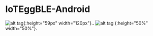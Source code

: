 # IoTEggBLE-Android

![alt tag](http://131.227.92.232/iotegg/image/ioteggble_android_scan.png){:height="59px" width="120px"}..
![alt tag](http://131.227.92.232/iotegg/image/ioteggble_android_main.png) {:height="50%" width="50%"}.

